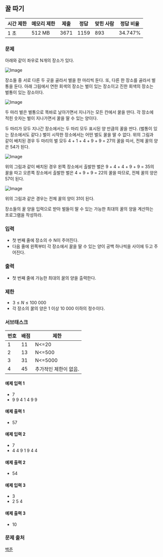 ## 꿀 따기
 
|시간 제한|	메모리 제한|	제출|	정답|	맞힌 사람|	정답 비율|
|---|---|---|---|---|---|
|1 초|	512 MB|	3671|	1159|	893|	34.747%|

### 문제
아래와 같이 좌우로 N개의 장소가 있다.

![Image](https://upload.acmicpc.net/7eac9e04-f000-482d-9ad5-05cc2363df05/-/preview/)

장소들 중 서로 다른 두 곳을 골라서 벌을 한 마리씩 둔다. 또, 다른 한 장소를 골라서 벌통을 둔다. 아래 그림에서 연한 회색의 장소는 벌이 있는 장소이고 진한 회색의 장소는 벌통이 있는 장소이다.

![Image](https://upload.acmicpc.net/8ca82402-c379-40cd-902d-9ecc24c35d1f/-/preview/)

두 마리 벌은 벌통으로 똑바로 날아가면서 지나가는 모든 칸에서 꿀을 딴다. 각 장소에 적힌 숫자는 벌이 지나가면서 꿀을 딸 수 있는 양이다.

두 마리가 모두 지나간 장소에서는 두 마리 모두 표시된 양 만큼의 꿀을 딴다. (벌통이 있는 장소에서도 같다.)
벌이 시작한 장소에서는 어떤 벌도 꿀을 딸 수 없다.
위의 그림과 같이 배치된 경우 두 마리의 벌 모두 4 + 1 + 4 + 9 + 9 = 27의 꿀을 따서, 전체 꿀의 양은 54가 된다.

![Image](https://upload.acmicpc.net/a9794fde-7a1b-4c4d-82b5-f1b8e7daaa73/-/preview/)

위의 그림과 같이 배치된 경우 왼쪽 장소에서 출발한 벌은 9 + 4 + 4 + 9 + 9 = 35의 꿀을 따고 오른쪽 장소에서 출발한 벌은 4 + 9 + 9 = 22의 꿀을 따므로, 전체 꿀의 양은 57이 된다.

![Image](https://upload.acmicpc.net/5b264635-fc6b-498a-af76-bbe08197ab32/-/preview/)

위의 그림과 같은 경우는 전체 꿀의 양이 31이 된다.

장소들의 꿀 양을 입력으로 받아 벌들이 딸 수 있는 가능한 최대의 꿀의 양을 계산하는 프로그램을 작성하라.

### 입력
- 첫 번째 줄에 장소의 수 N이 주어진다.
- 다음 줄에 왼쪽부터 각 장소에서 꿀을 딸 수 있는 양이 공백 하나씩을 사이에 두고 주어진다.

### 출력
- 첫 번째 줄에 가능한 최대의 꿀의 양을 출력한다.

### 제한
-  $3 \le N \le 100~000$ 
- 각 장소의 꿀의 양은 $1$ 이상 $10~000$ 이하의 정수이다.
### 서브태스크
|번호|	배점|	제한|
|---|---|---|
|1|	11|N<=20|
|2|	13|N<=500|
|3|	31|N<=5000|
|4|	45|추가적인 제한이 없음.|

#### 예제 입력 1 
- 7
- 9 9 4 1 4 9 9
#### 예제 출력 1 
- 57
#### 예제 입력 2 
- 7
- 4 4 9 1 9 4 4
#### 예제 출력 2 
- 54
#### 예제 입력 3 
- 3
- 2 5 4
#### 예제 출력 3 
- 10

### 문제 출처
[백준](https://www.acmicpc.net/problem/21758)